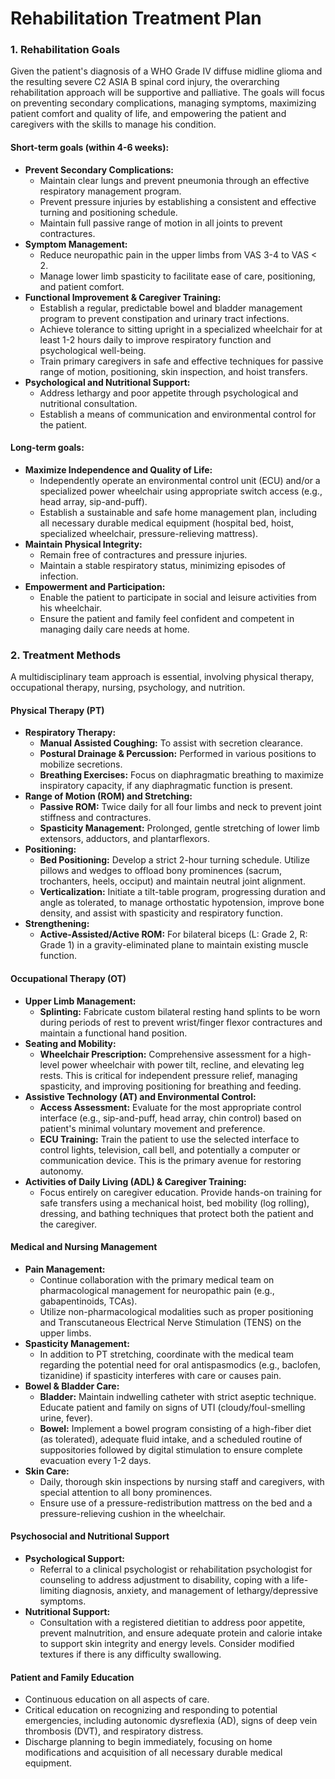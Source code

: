 # Rehabilitation Treatment Plan

### 1. Rehabilitation Goals

Given the patient's diagnosis of a WHO Grade IV diffuse midline glioma and the resulting severe C2 ASIA B spinal cord injury, the overarching rehabilitation approach will be supportive and palliative. The goals will focus on preventing secondary complications, managing symptoms, maximizing patient comfort and quality of life, and empowering the patient and caregivers with the skills to manage his condition.

#### Short-term goals (within 4-6 weeks):
*   **Prevent Secondary Complications:**
    *   Maintain clear lungs and prevent pneumonia through an effective respiratory management program.
    *   Prevent pressure injuries by establishing a consistent and effective turning and positioning schedule.
    *   Maintain full passive range of motion in all joints to prevent contractures.
*   **Symptom Management:**
    *   Reduce neuropathic pain in the upper limbs from VAS 3-4 to VAS < 2.
    *   Manage lower limb spasticity to facilitate ease of care, positioning, and patient comfort.
*   **Functional Improvement & Caregiver Training:**
    *   Establish a regular, predictable bowel and bladder management program to prevent constipation and urinary tract infections.
    *   Achieve tolerance to sitting upright in a specialized wheelchair for at least 1-2 hours daily to improve respiratory function and psychological well-being.
    *   Train primary caregivers in safe and effective techniques for passive range of motion, positioning, skin inspection, and hoist transfers.
*   **Psychological and Nutritional Support:**
    *   Address lethargy and poor appetite through psychological and nutritional consultation.
    *   Establish a means of communication and environmental control for the patient.

#### Long-term goals:
*   **Maximize Independence and Quality of Life:**
    *   Independently operate an environmental control unit (ECU) and/or a specialized power wheelchair using appropriate switch access (e.g., head array, sip-and-puff).
    *   Establish a sustainable and safe home management plan, including all necessary durable medical equipment (hospital bed, hoist, specialized wheelchair, pressure-relieving mattress).
*   **Maintain Physical Integrity:**
    *   Remain free of contractures and pressure injuries.
    *   Maintain a stable respiratory status, minimizing episodes of infection.
*   **Empowerment and Participation:**
    *   Enable the patient to participate in social and leisure activities from his wheelchair.
    *   Ensure the patient and family feel confident and competent in managing daily care needs at home.

### 2. Treatment Methods

A multidisciplinary team approach is essential, involving physical therapy, occupational therapy, nursing, psychology, and nutrition.

#### Physical Therapy (PT)
*   **Respiratory Therapy:**
    *   **Manual Assisted Coughing:** To assist with secretion clearance.
    *   **Postural Drainage & Percussion:** Performed in various positions to mobilize secretions.
    *   **Breathing Exercises:** Focus on diaphragmatic breathing to maximize inspiratory capacity, if any diaphragmatic function is present.
*   **Range of Motion (ROM) and Stretching:**
    *   **Passive ROM:** Twice daily for all four limbs and neck to prevent joint stiffness and contractures.
    *   **Spasticity Management:** Prolonged, gentle stretching of lower limb extensors, adductors, and plantarflexors.
*   **Positioning:**
    *   **Bed Positioning:** Develop a strict 2-hour turning schedule. Utilize pillows and wedges to offload bony prominences (sacrum, trochanters, heels, occiput) and maintain neutral joint alignment.
    *   **Verticalization:** Initiate a tilt-table program, progressing duration and angle as tolerated, to manage orthostatic hypotension, improve bone density, and assist with spasticity and respiratory function.
*   **Strengthening:**
    *   **Active-Assisted/Active ROM:** For bilateral biceps (L: Grade 2, R: Grade 1) in a gravity-eliminated plane to maintain existing muscle function.

#### Occupational Therapy (OT)
*   **Upper Limb Management:**
    *   **Splinting:** Fabricate custom bilateral resting hand splints to be worn during periods of rest to prevent wrist/finger flexor contractures and maintain a functional hand position.
*   **Seating and Mobility:**
    *   **Wheelchair Prescription:** Comprehensive assessment for a high-level power wheelchair with power tilt, recline, and elevating leg rests. This is critical for independent pressure relief, managing spasticity, and improving positioning for breathing and feeding.
*   **Assistive Technology (AT) and Environmental Control:**
    *   **Access Assessment:** Evaluate for the most appropriate control interface (e.g., sip-and-puff, head array, chin control) based on patient's minimal voluntary movement and preference.
    *   **ECU Training:** Train the patient to use the selected interface to control lights, television, call bell, and potentially a computer or communication device. This is the primary avenue for restoring autonomy.
*   **Activities of Daily Living (ADL) & Caregiver Training:**
    *   Focus entirely on caregiver education. Provide hands-on training for safe transfers using a mechanical hoist, bed mobility (log rolling), dressing, and bathing techniques that protect both the patient and the caregiver.

#### Medical and Nursing Management
*   **Pain Management:**
    *   Continue collaboration with the primary medical team on pharmacological management for neuropathic pain (e.g., gabapentinoids, TCAs).
    *   Utilize non-pharmacological modalities such as proper positioning and Transcutaneous Electrical Nerve Stimulation (TENS) on the upper limbs.
*   **Spasticity Management:**
    *   In addition to PT stretching, coordinate with the medical team regarding the potential need for oral antispasmodics (e.g., baclofen, tizanidine) if spasticity interferes with care or causes pain.
*   **Bowel & Bladder Care:**
    *   **Bladder:** Maintain indwelling catheter with strict aseptic technique. Educate patient and family on signs of UTI (cloudy/foul-smelling urine, fever).
    *   **Bowel:** Implement a bowel program consisting of a high-fiber diet (as tolerated), adequate fluid intake, and a scheduled routine of suppositories followed by digital stimulation to ensure complete evacuation every 1-2 days.
*   **Skin Care:**
    *   Daily, thorough skin inspections by nursing staff and caregivers, with special attention to all bony prominences.
    *   Ensure use of a pressure-redistribution mattress on the bed and a pressure-relieving cushion in the wheelchair.

#### Psychosocial and Nutritional Support
*   **Psychological Support:**
    *   Referral to a clinical psychologist or rehabilitation psychologist for counseling to address adjustment to disability, coping with a life-limiting diagnosis, anxiety, and management of lethargy/depressive symptoms.
*   **Nutritional Support:**
    *   Consultation with a registered dietitian to address poor appetite, prevent malnutrition, and ensure adequate protein and calorie intake to support skin integrity and energy levels. Consider modified textures if there is any difficulty swallowing.

#### Patient and Family Education
*   Continuous education on all aspects of care.
*   Critical education on recognizing and responding to potential emergencies, including autonomic dysreflexia (AD), signs of deep vein thrombosis (DVT), and respiratory distress.
*   Discharge planning to begin immediately, focusing on home modifications and acquisition of all necessary durable medical equipment.